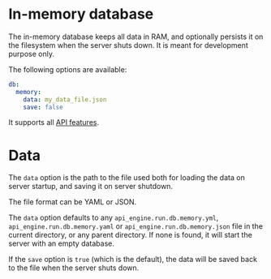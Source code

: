# In-memory database

The in-memory database keeps all data in RAM, and optionally persists it on
the filesystem when the server shuts down. It is meant for development purpose
only.

The following options are available:

```yml
db:
  memory:
    data: my_data_file.json
    save: false
```

It supports all [API features](databases.md#api-features-support).

# Data

The `data` option is the path to the file used both for loading the data on
server startup, and saving it on server shutdown.

The file format can be YAML or JSON.

The `data` option defaults to any `api_engine.run.db.memory.yml`,
`api_engine.run.db.memory.yaml` or `api_engine.run.db.memory.json` file in the
current directory, or any parent directory. If none is found, it will start
the server with an empty database.

If the `save` option is `true` (which is the default), the data will be saved
back to the file when the server shuts down.
